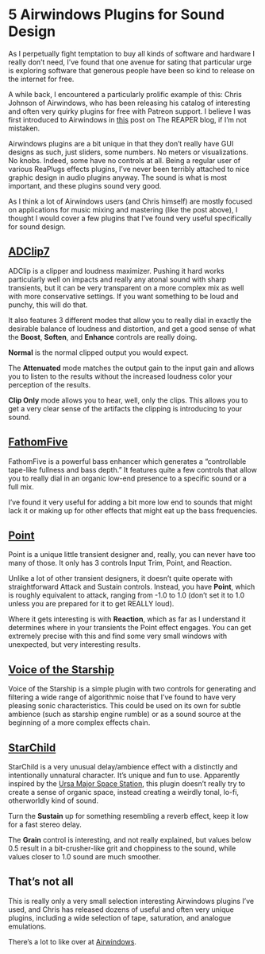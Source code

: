 # 5 Airwindows Plugins for Sound Design

As I perpetually fight temptation to buy all kinds of software and hardware I really don’t need, I’ve found that one avenue for sating that particular urge is exploring software that generous people have been so kind to release on the internet for free.

A while back, I encountered a particularly prolific example of this: Chris Johnson of Airwindows, who has been releasing his catalog of interesting and often very quirky plugins for free with Patreon support. I believe I was first introduced to Airwindows in [this](https://reaperblog.net/2017/11/4_airwindows_plugins/) post on The REAPER blog, if I’m not mistaken.

Airwindows plugins are a bit unique in that they don’t really have GUI designs as such, just sliders, some numbers. No meters or visualizations. No knobs. Indeed, some have no controls at all. Being a regular user of various ReaPlugs effects plugins, I’ve never been terribly attached to nice graphic design in audio plugins anyway. The sound is what is most important, and these plugins sound very good.

As I think a lot of Airwindows users (and Chris himself) are mostly focused on applications for music mixing and mastering (like the post above), I thought I would cover a few plugins that I’ve found very useful specifically for sound design.

## [ADClip7](http://www.airwindows.com/adclip-7/)

ADClip is a clipper and loudness maximizer. Pushing it hard works particularly well on impacts and really any atonal sound with sharp transients, but it can be very transparent on a more complex mix as well with more conservative settings. If you want something to be loud and punchy, this will do that.

It also features 3 different modes that allow you to really dial in exactly the desirable balance of loudness and distortion, and get a good sense of what the **Boost**, **Soften**, and **Enhance** controls are really doing.

**Normal** is the normal clipped output you would expect.

The **Attenuated** mode matches the output gain to the input gain and allows you to listen to the results without the increased loudness color your perception of the results.

**Clip Only** mode allows you to hear, well, only the clips. This allows you to get a very clear sense of the artifacts the clipping is introducing to your sound.

## [FathomFive](http://www.airwindows.com/fathom-five/)

FathomFive is a powerful bass enhancer which generates a “controllable tape-like fullness and bass depth.” It features quite a few controls that allow you to really dial in an organic low-end presence to a specific sound or a full mix.

I’ve found it very useful for adding a bit more low end to sounds that might lack it or making up for other effects that might eat up the bass frequencies.

## [Point](http://www.airwindows.com/point-vst/)

Point is a unique little transient designer and, really, you can never have too many of those. It only has 3 controls Input Trim, Point, and Reaction.

Unlike a lot of other transient designers, it doesn’t quite operate with straightforward Attack and Sustain controls.
Instead, you have **Point**, which is roughly equivalent to attack, ranging from -1.0 to 1.0 (don’t set it to 1.0 unless you are prepared for it to get REALLY loud).

Where it gets interesting is with **Reaction**, which as far as I understand it determines where in your transients the Point effect engages.
You can get extremely precise with this and find some very small windows with unexpected, but very interesting results.

## [Voice of the Starship](http://www.airwindows.com/voice-of-the-starship-vst/)

Voice of the Starship is a simple plugin with two controls for generating and filtering a wide range of algorithmic noise that I’ve found to have very pleasing sonic characteristics. This could be used on its own for subtle ambience (such as starship engine rumble) or as a sound source at the beginning of a more complex effects chain.

## [StarChild](http://www.airwindows.com/starchild-vst/)

StarChild is a very unusual delay/ambience effect with a distinctly and intentionally unnatural character.
It’s unique and fun to use. Apparently inspired by the [Ursa Major Space Station](https://www.vintagedigital.com.au/ursa-major-space-station-sst-282/), this plugin doesn’t really try to create a sense of organic space, instead creating a weirdly tonal, lo-fi, otherworldly kind of sound.

Turn the **Sustain** up for something resembling a reverb effect, keep it low for a fast stereo delay.

The **Grain** control is interesting, and not really explained, but values below 0.5 result in a bit-crusher-like grit and choppiness to the sound, while values closer to 1.0 sound are much smoother.

## That’s not all

This is really only a very small selection interesting Airwindows plugins I’ve used, and Chris has released dozens of useful and often very unique plugins, including a wide selection of tape, saturation, and analogue emulations.

There’s a lot to like over at [Airwindows](http://www.airwindows.com/).
